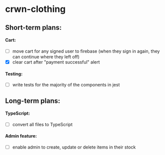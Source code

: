 # crwn-clothing


## Short-term plans:
#### Cart:
- [ ] move cart for any signed user to firebase (when they sign in again, they can continue where they left off)
- [x] clear cart after "payment successful" alert
#### Testing:
- [ ] write tests for the majority of the components in jest 

## Long-term plans:

#### TypeScript:
- [ ] convert all files to TypeScript 
#### Admin feature:
- [ ] enable admin to create, update or delete items in their stock

